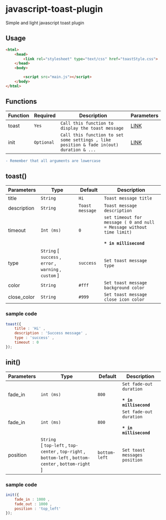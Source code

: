 # javascript-toast-plugin
Simple and light javascript toast plugin

## Usage
```html
<html>
    <head>
        <link rel="stylesheet" type="text/css" href="toastStyle.css">
    </head>
    <body>

        <script src="main.js"></script>
    </body>
</html>
```

## Functions
| Function | Required | Description | Parameters |
| ----------- | --------| --------| --------|
| toast | `Yes` | `Call this function to display the toast message` | [LINK](#toast) |
| init | `Optional` | `Call this function to set some settings , like position & fade in(out) duration & ...` | [LINK](#init) | 
```diff
- Remember that all arguments are lowercase
```



## toast()

| Parameters | Type | Default | Description |
| ----------- | --------| --------| --------|
| title | `String` | `Hi` | `Toast message title` | 
| description | `String` | `Toast message` | `Toast message description` |
| timeout | `Int (ms)` | `0` | `set timeout for message ( 0 and null = Message without time limit)` <br/><br/> **`* in millisecond`** |
| type | `String` [ `success` , `error` , `warning` , `custom` ] | `success` | `Set toast message type` |
| color | `String` | `#fff` | `Set toast message background color` |
| close_color | `String` | `#999` | `Set toast message close icon color` |

### sample code
```javascript
toast({ 
    title : 'Hi' , 
    description : 'Success message' ,
    type : 'success' ,
    timeout : 0
});
```






## init()

| Parameters | Type | Default | Description |
| ----------- | --------| --------| --------|
| fade_in | `int (ms)` | `800` | `Set fade-out duration` <br/><br/> **`* in millisecond`**  | 
| fade_in | `int (ms)` | `800` | `Set fade-out duration` <br/><br/> **`* in millisecond`** |
| position | `String` <br/> [ `top-left` , `top-center` , `top-right` ,  `bottom-left` , `bottom-center` , `bottom-right`  ] | `bottom-left` | `Set toast messages position` |

### sample code
```javascript
init({
    fade_in : 1000 ,
    fade_out : 1000 ,
    position : 'top_left'
});
```
